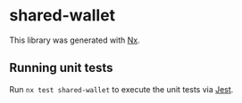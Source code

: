 # shared-wallet

This library was generated with [Nx](https://nx.dev).

## Running unit tests

Run `nx test shared-wallet` to execute the unit tests via [Jest](https://jestjs.io).
